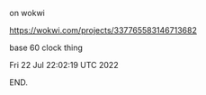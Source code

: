 on wokwi

  https://wokwi.com/projects/337765583146713682

base 60 clock thing

Fri 22 Jul 22:02:19 UTC 2022

END.
